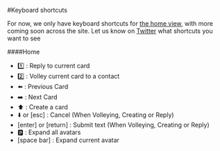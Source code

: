 #Keyboard shortcuts

For now, we only have keyboard shortcuts for [the home view](http://volley.works/home), with more coming soon across the site. Let us know on [Twitter](https://twitter.com/volleyworks) what shortcuts you want to see

####Home
- :one: : Reply to current card
- :two: : Volley current card to a contact
- :arrow_left: : Previous Card
- :arrow_right: : Next Card
- :arrow_up: : Create a card
- :arrow_down: or [esc] : Cancel (When Volleying, Creating or Reply)
- [enter] or [return] : Submit text (When Volleying, Creating or Reply)
- :parking: : Expand all avatars
- [space bar] : Expand current avatar
